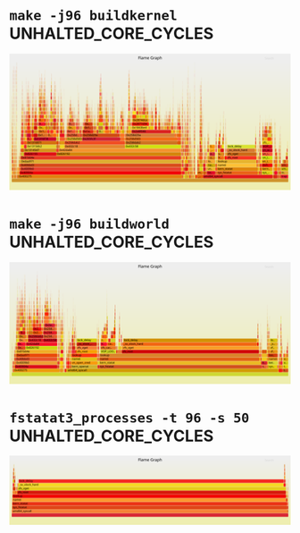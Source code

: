 # `make -j96 buildkernel` UNHALTED_CORE_CYCLES

![](/media/svg/2018.04.30/bk10.svg)

# `make -j96 buildworld` UNHALTED_CORE_CYCLES
![](/media/svg/2018.04.30/bw1.svg)

# `fstatat3_processes -t 96 -s 50` UNHALTED_CORE_CYCLES
![](/media/svg/2018.04.30/fstatat3.svg)

